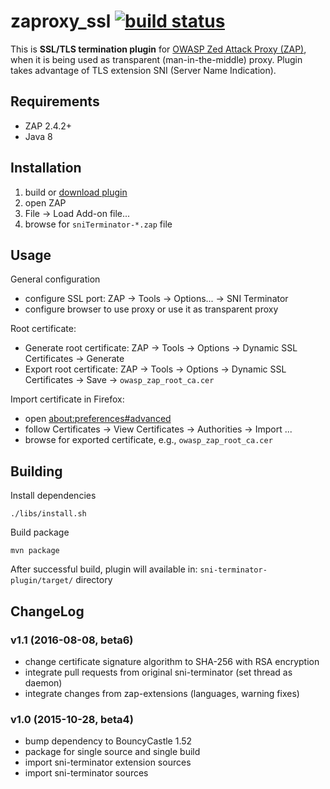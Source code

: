 # zaproxy_ssl [![build status](https://travis-ci.org/arthepsy/zaproxy_ssl.svg)](https://travis-ci.org/arthepsy/zaproxy_ssl/)
This is **SSL/TLS termination plugin** for [OWASP Zed Attack Proxy (ZAP)](https://www.owasp.org/index.php/OWASP_Zed_Attack_Proxy_Project),
when it is being used as transparent (man-in-the-middle) proxy. Plugin takes advantage of TLS extension SNI (Server Name Indication).

## Requirements
* ZAP 2.4.2+
* Java 8

## Installation
1. build or [download plugin](https://github.com/arthepsy/zaproxy_ssl/releases/latest) 
2. open ZAP
3. File -> Load Add-on file... 
4. browse for ``sniTerminator-*.zap`` file

## Usage
General configuration
* configure SSL port: ZAP -> Tools -> Options... -> SNI Terminator
* configure browser to use proxy or use it as transparent proxy

Root certificate:
* Generate root certificate: ZAP -> Tools -> Options -> Dynamic SSL Certificates -> Generate
* Export root certificate: ZAP -> Tools -> Options -> Dynamic SSL Certificates -> Save -> ``owasp_zap_root_ca.cer``

Import certificate in Firefox:
* open <a href="about:preferences#advanced">about:preferences#advanced</a>
* follow Certificates -> View Certificates -> Authorities -> Import ... 
* browse for exported certificate, e.g., ``owasp_zap_root_ca.cer``


## Building
Install dependencies
```
./libs/install.sh
```
Build package
```
mvn package
```
After successful build, plugin will available in: ``sni-terminator-plugin/target/`` directory

## ChangeLog
### v1.1 (2016-08-08, beta6)
- change certificate signature algorithm to SHA-256 with RSA encryption
- integrate pull requests from original sni-terminator (set thread as daemon)
- integrate changes from zap-extensions (languages, warning fixes)

### v1.0 (2015-10-28, beta4)
- bump dependency to BouncyCastle 1.52
- package for single source and single build
- import sni-terminator extension sources
- import sni-terminator sources


